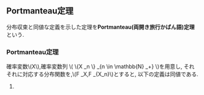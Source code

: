 ## Portmanteau定理
分布収束と同値な定義を示した定理を**Portmanteau(両開き旅行かばん語)定理**という.

### Portmanteau定理
確率変数\\(X\\),確率変数列 \\( \\{X _n \\} _{n \in \mathbb{N} _+} \\)を用意し,
それそれに対応する分布関数を,\\(F _X,F _{X_n}\\)とすると,
以下の定義は同値である.

1. 

